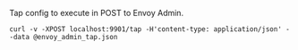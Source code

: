 Tap config to execute in POST to Envoy Admin.

```
curl -v -XPOST localhost:9901/tap -H'content-type: application/json' --data @envoy_admin_tap.json
```
